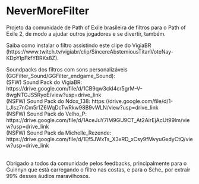 # NeverMoreFilter
<p>Projeto da comunidade de Path of Exile brasileira de filtros para o Path of Exile 2, de modo a ajudar outros jogadores e se divertir, também.</p>
<p>Saiba como instalar o filtro assistindo este clipe do VigiaBR (https://www.twitch.tv/vigiabr/clip/SincereAbstemiousTitanVoteNay-KDpYIpFkfYBRKs8Z).</p>
<p>Soundpacks dos filtros com sons personalizáveis (GGFilter_Sound/GGFilter_endgame_Sound):</br>
(SFW) Sound Pack do VigiaBR: https://drive.google.com/file/d/1CB9qw3ckl4cr5grM-V-8wgNTGJS5RyoE/view?usp=drive_link</br>
(NSFW) Sound Pack do Ndox_138: https://drive.google.com/file/d/1-LJlsz7nCm5r1Z6WqDcTwRkw98B9vWLN/view?usp=drive_link</br>
(NSFW) Sound Pack do Velho_P: https://drive.google.com/file/d/1AceJuY7IM9GU9CT_At2AirEjAcUt99Im/view?usp=drive_link</br>
(NSFW) Sound Pack da Michelle_Rezende: https://drive.google.com/file/d/1Ef5JWxTs_X3xRD_xCsy9fMvyuGxdyCtQ/view?usp=drive_link</br>
</p>
</br>
Obrigado a todos da comunidade pelos feedbacks, principalmente para o Guinnyn que está carregando o filtro nas costas, e para o Sche_ por extrair 99% desses áudios maravilhosos.

